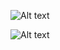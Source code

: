 <!-- This is the original graph, which has been urlencoded using Py urllib.quote(...).
digraph factdatapath {
    product [shape=box, style=rounded];
    counter [shape=box, style=rounded];
    n [shape=box, style=rounded];
    t0 [shape=box, style=rounded];
    t1 [shape=box, style=rounded];
    one [shape=triangle, label="1", style=rounded];
    multiply [shape=invtrapezium, label="x", style=rounded];
    add [shape=invtrapezium, label="+", style=rounded];
    greater [shape=circle, label=">"];
    button0 [label="x", shape=circle, fixedsize=true, width=0.2];
    button1 [label="x", shape=circle, fixedsize=true, width=0.2];
    prodButton [label="x", shape=circle, fixedsize=true, width=0.2];
    ctrButton [label="x", shape=circle, fixedsize=true, width=0.2];
    product -> multiply;
    counter -> multiply;
    multiply -> button0;
    button0 -> t0 [taillabel="t0 <- p", labelangle=100, labeldistance=3];
    counter -> add;
    one -> add;
    add -> button1;
    button1 -> t1 [taillabel="t1 <- s", labelangle=100, labeldistance=3];
    counter -> greater;
    n -> greater;
    t0 -> prodButton [dir=none];
    prodButton -> product [taillabel="product <- t0", labelangle=180, labeldistance=2.5];
    t1 -> ctrButton [dir=none];
    ctrButton -> counter [taillabel="counter <- t1", labelangle=180, labeldistance=2.5];
}
-->

![Alt text](https://g.gravizo.com/svg?digraph%20factdatapath%20%7B%0A%20%20%20%20product%20%5Bshape%3Dbox%2C%20style%3Drounded%5D%3B%0A%20%20%20%20counter%20%5Bshape%3Dbox%2C%20style%3Drounded%5D%3B%0A%20%20%20%20n%20%5Bshape%3Dbox%2C%20style%3Drounded%5D%3B%0A%20%20%20%20t0%20%5Bshape%3Dbox%2C%20style%3Drounded%5D%3B%0A%20%20%20%20t1%20%5Bshape%3Dbox%2C%20style%3Drounded%5D%3B%0A%20%20%20%20one%20%5Bshape%3Dtriangle%2C%20label%3D%221%22%2C%20style%3Drounded%5D%3B%0A%20%20%20%20multiply%20%5Bshape%3Dinvtrapezium%2C%20label%3D%22x%22%2C%20style%3Drounded%5D%3B%0A%20%20%20%20add%20%5Bshape%3Dinvtrapezium%2C%20label%3D%22%2B%22%2C%20style%3Drounded%5D%3B%0A%20%20%20%20greater%20%5Bshape%3Dcircle%2C%20label%3D%22%3E%22%5D%3B%0A%20%20%20%20button0%20%5Blabel%3D%22x%22%2C%20shape%3Dcircle%2C%20fixedsize%3Dtrue%2C%20width%3D0.2%5D%3B%0A%20%20%20%20button1%20%5Blabel%3D%22x%22%2C%20shape%3Dcircle%2C%20fixedsize%3Dtrue%2C%20width%3D0.2%5D%3B%0A%20%20%20%20prodButton%20%5Blabel%3D%22x%22%2C%20shape%3Dcircle%2C%20fixedsize%3Dtrue%2C%20width%3D0.2%5D%3B%0A%20%20%20%20ctrButton%20%5Blabel%3D%22x%22%2C%20shape%3Dcircle%2C%20fixedsize%3Dtrue%2C%20width%3D0.2%5D%3B%0A%20%20%20%20product%20-%3E%20multiply%3B%0A%20%20%20%20counter%20-%3E%20multiply%3B%0A%20%20%20%20multiply%20-%3E%20button0%3B%0A%20%20%20%20button0%20-%3E%20t0%20%5Btaillabel%3D%22t0%20%3C-%20p%22%2C%20labelangle%3D100%2C%20labeldistance%3D3%5D%3B%0A%20%20%20%20counter%20-%3E%20add%3B%0A%20%20%20%20one%20-%3E%20add%3B%0A%20%20%20%20add%20-%3E%20button1%3B%0A%20%20%20%20button1%20-%3E%20t1%20%5Btaillabel%3D%22t1%20%3C-%20s%22%2C%20labelangle%3D100%2C%20labeldistance%3D3%5D%3B%0A%20%20%20%20counter%20-%3E%20greater%3B%0A%20%20%20%20n%20-%3E%20greater%3B%0A%20%20%20%20t0%20-%3E%20prodButton%20%5Bdir%3Dnone%5D%3B%0A%20%20%20%20prodButton%20-%3E%20product%20%5Btaillabel%3D%22product%20%3C-%20t0%22%2C%20labelangle%3D180%2C%20labeldistance%3D2.5%5D%3B%0A%20%20%20%20t1%20-%3E%20ctrButton%20%5Bdir%3Dnone%5D%3B%0A%20%20%20%20ctrButton%20-%3E%20counter%20%5Btaillabel%3D%22counter%20%3C-%20t1%22%2C%20labelangle%3D180%2C%20labeldistance%3D2.5%5D%3B%0A%7D)

<!--
digraph controlpath {
  start [shape=none];
  greater [label=">", shape=diamond, style=rounded];
  t0Button [label="t0 <- p", shape=box, style=rounded];
  t1Button [label="t1 <- s", shape=box, style=rounded];
  prodButton [label="product <- t0", shape=box, style=rounded];
  ctrButton [label="counter <- t1", shape=box, style=rounded];
  done [shape=none];
  start -> greater;
  greater -> done [label="yes"];
  greater -> t0Button [label="no"];
  t0Button -> t1Button;
  t1Button -> prodButton;
  prodButton -> ctrButton;
  ctrButton -> greater;
}
-->
![Alt text](https://g.gravizo.com/svg?digraph%20controlpath%20%7B%0A%20%20start%20%5Bshape%3Dnone%5D%3B%0A%20%20greater%20%5Blabel%3D%22%3E%22%2C%20shape%3Ddiamond%2C%20style%3Drounded%5D%3B%0A%20%20t0Button%20%5Blabel%3D%22t0%20%3C-%20p%22%2C%20shape%3Dbox%2C%20style%3Drounded%5D%3B%0A%20%20t1Button%20%5Blabel%3D%22t1%20%3C-%20s%22%2C%20shape%3Dbox%2C%20style%3Drounded%5D%3B%0A%20%20prodButton%20%5Blabel%3D%22product%20%3C-%20t0%22%2C%20shape%3Dbox%2C%20style%3Drounded%5D%3B%0A%20%20ctrButton%20%5Blabel%3D%22counter%20%3C-%20t1%22%2C%20shape%3Dbox%2C%20style%3Drounded%5D%3B%0A%20%20done%20%5Bshape%3Dnone%5D%3B%0A%20%20start%20-%3E%20greater%3B%0A%20%20greater%20-%3E%20done%20%5Blabel%3D%22yes%22%5D%3B%0A%20%20greater%20-%3E%20t0Button%20%5Blabel%3D%22no%22%5D%3B%0A%20%20t0Button%20-%3E%20t1Button%3B%0A%20%20t1Button%20-%3E%20prodButton%3B%0A%20%20prodButton%20-%3E%20ctrButton%3B%0A%20%20ctrButton%20-%3E%20greater%3B%0A%7D)
